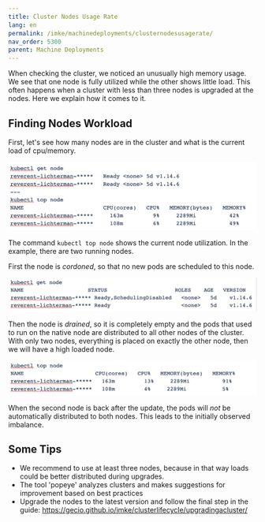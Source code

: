 ```yaml
---
title: Cluster Nodes Usage Rate
lang: en
permalink: /imke/machinedeployments/clusternodesusagerate/
nav_order: 5300
parent: Machine Deployments
---
```


When checking the cluster, we noticed an unusually high memory usage.
We see that one node is fully utilized while the other shows little load.
This often happens when a cluster with less than three nodes is upgraded at the nodes.
Here we explain how it comes to it.

## Finding Nodes Workload

First, let's see how many nodes are in the cluster  and what is the current load of cpu/memory.

![Step 1](get_top_node_1.png)

The command `kubectl top node` shows the current node utilization. In the example, there are two running nodes.

First the node is *cordoned*, so that no new pods are scheduled to this node.

![Step 2](get_node_2.png)

Then the node is *drained*,  so it is completely empty and the pods that used to run on the native node are distributed to all other nodes of the cluster.
With only two nodes, everything is placed on exactly the other node, then we will have a high loaded node.

![Step 3](top_node_3.png)

When the second node is back after the update, the pods will _not_ be automatically distributed to both nodes. This leads to the initially observed imbalance.

## Some Tips

* We recommend to use at least three nodes, because in that way loads could be better distributed during upgrades.
* The tool 'popeye' analyzes clusters and makes suggestions for improvement based on best practices
* Upgrade the nodes to the latest version and follow the final step in the guide: <https://gecio.github.io/imke/clusterlifecycle/upgradingacluster/>
